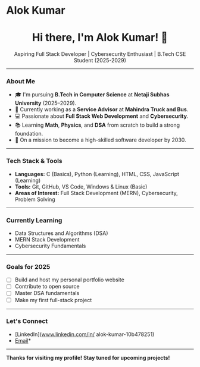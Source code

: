 # Alok Kumar
<h1 align="center">Hi there, I'm Alok Kumar! 👋</h1>

<p align="center">
Aspiring Full Stack Developer | Cybersecurity Enthusiast | B.Tech CSE Student (2025-2029)
</p>

---

### About Me

- 🎓 I'm pursuing **B.Tech in Computer Science** at **Netaji Subhas University** (2025–2029).
- 🔧 Currently working as a **Service Advisor** at **Mahindra Truck and Bus**.
- 💻 Passionate about **Full Stack Web Development** and **Cybersecurity**.
- 📚 Learning **Math**, **Physics**, and **DSA** from scratch to build a strong foundation.
- 🚀 On a mission to become a high-skilled software developer by 2030.

---

### Tech Stack & Tools

- **Languages:** C (Basics), Python (Learning), HTML, CSS, JavaScript (Learning)
- **Tools:** Git, GitHub, VS Code, Windows & Linux (Basic)
- **Areas of Interest:** Full Stack Development (MERN), Cybersecurity, Problem Solving

---

### Currently Learning

- Data Structures and Algorithms (DSA)
- MERN Stack Development
- Cybersecurity Fundamentals

---

### Goals for 2025

- [ ] Build and host my personal portfolio website  
- [ ] Contribute to open source  
- [ ] Master DSA fundamentals  
- [ ] Make my first full-stack project

---

### Let's Connect

- [LinkedIn](www.linkedin.com/in/
alok-kumar-10b478251)    
- [Email](Kp778838@gmail.com)*

---

**Thanks for visiting my profile! Stay tuned for upcoming projects!**
